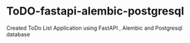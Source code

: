 # ToDO-fastapi-alembic-postgresql
Created ToDo List Application using FastAPI , Alembic and Postgresql database
